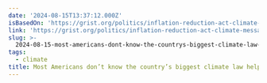 ```yaml
---
date: '2024-08-15T13:37:12.000Z'
isBasedOn: 'https://grist.org/politics/inflation-reduction-act-climate-messaging-polling/'
link: 'https://grist.org/politics/inflation-reduction-act-climate-messaging-polling/'
slug: >-
  2024-08-15-most-americans-dont-know-the-countrys-biggest-climate-law-helps-the-clima
tags:
  - climate
title: Most Americans don’t know the country’s biggest climate law helps the clima
---
```

 

